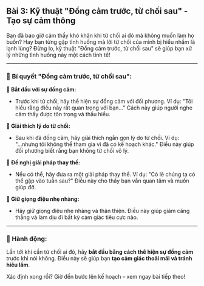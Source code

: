 ## Bài 3: Kỹ thuật "Đồng cảm trước, từ chối sau" - Tạo sự cảm thông

Bạn đã bao giờ cảm thấy khó khăn khi từ chối ai đó mà không muốn làm họ buồn? Hay bạn từng gặp tình huống mà lời từ chối của mình bị hiểu nhầm là lạnh lùng? Đừng lo, kỹ thuật "Đồng cảm trước, từ chối sau" sẽ giúp bạn xử lý những tình huống này một cách tinh tế!

---

### 📌 Bí quyết "Đồng cảm trước, từ chối sau":

**🔹 Bắt đầu với sự đồng cảm:**
- Trước khi từ chối, hãy thể hiện sự đồng cảm với đối phương. Ví dụ: "Tôi hiểu rằng điều này rất quan trọng với bạn..." Cách này giúp người nghe cảm thấy được tôn trọng và thấu hiểu.

**🔹 Giải thích lý do từ chối:**
- Sau khi đã đồng cảm, hãy giải thích ngắn gọn lý do từ chối. Ví dụ: "...nhưng tôi không thể tham gia vì đã có kế hoạch khác." Điều này giúp đối phương biết rằng bạn không từ chối vô lý.

**🔹 Đề nghị giải pháp thay thế:**
- Nếu có thể, hãy đưa ra một giải pháp thay thế. Ví dụ: "Có lẽ chúng ta có thể gặp vào tuần sau?" Điều này cho thấy bạn vẫn quan tâm và muốn giúp đỡ.

**🔹 Giữ giọng điệu nhẹ nhàng:**
- Hãy giữ giọng điệu nhẹ nhàng và thân thiện. Điều này giúp giảm căng thẳng và làm dịu đi bất kỳ cảm giác tiêu cực nào.

---

### 🚀 Hành động:

Lần tới khi cần từ chối ai đó, hãy **bắt đầu bằng cách thể hiện sự đồng cảm** trước khi nói không. Điều này sẽ giúp bạn **tạo cảm giác thoải mái và tránh hiểu lầm**.

Xác định xong rồi? Giờ đến bước lên kế hoạch – xem ngay bài tiếp theo!